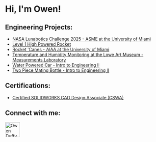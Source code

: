 <h1>Hi, I'm Owen! </h1>

<h2>Engineering Projects:</h2>

  
  - [NASA Lunabotics Challenge 2025 - ASME at the University of Miami](https://github.com/owen3522/Lunabotics)
  - [Level 1 High Powered Rocket](https://github.com/owen3522/Level-1-Rocket)
  - [Rocket 'Canes - AIAA at the University of Miami](https://github.com/owen3522/Level-1-Rocket)
  - [Temperature and Humidity Monitoring at the Lowe Art Museum - Measurements Laboratory](https://github.com/owen3522/Temperature-and-Humidity-Monitoring-at-the-Lowe-Art-Museum/tree/main)
  - [Water Powered Car - Intro to Engineering II](https://github.com/owen3522/Water-Powered-Car)
  - [Two Piece Mating Bottle - Intro to Engineering II](https://github.com/owen3522/Two-Mating-Piece-Bottle/blob/main/README.md)

<h2>Certifications:</h2>

- [Certified SOLIDWORKS CAD Design Associate (CSWA)](https://github.com/owen3522/SOLIDWORKS-Certification/blob/main/README.md)

<h2> Connect with me:</h2>




[<img align="left" alt="Owen Duffy | LinkedIn" width="48px" src="https://img.icons8.com/?size=100&id=xuvGCOXi8Wyg&format=png&color=000000" />][linkedin]

[linkedin]: https://www.linkedin.com/in/owen-duffy777/



<!--

Here are some ideas to get you started:

- 🔭 I’m currently working on ...
- 🌱 I’m currently learning ...
- 👯 I’m looking to collaborate on ...
- 🤔 I’m looking for help with ...
- 💬 Ask me about ...
- 📫 How to reach me: ...
- 😄 Pronouns: ...
- ⚡ Fun fact: ...
-->
